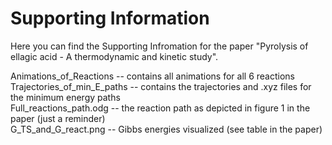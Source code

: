 # Supporting Information

Here you can find the Supporting Infromation for the paper "Pyrolysis of ellagic acid - A thermodynamic and kinetic study". <br>

Animations_of_Reactions -- contains all animations for all 6 reactions <br>
Trajectories_of_min_E_paths -- contains the trajectories and .xyz files for the minimum energy paths <br>
Full_reactions_path.odg -- the reaction path as depicted in figure 1 in the paper (just a reminder) <br>
G_TS_and_G_react.png -- Gibbs energies visualized (see table in the paper)


